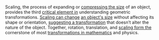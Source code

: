 

Scaling, the process of expanding or [compressing the size](1/2/1/2/1/1/2/1/.Compressed) of an object, provides the third [critical element in](1/1/3/2/2/3/2/3/.Neutral%20element%20e) understanding geometric transformations. [Scaling can change](1/2/1/2/3/3/1/1/2/.Scaling) [an object's size](1/2/1/3/2/3/.Scaling) without affecting its shape or orientation, [suggesting a transformation](3/3/2/2/2/3/2/.Transformation) that doesn’t alter the nature of the object. Together, rotation, translation, and [scaling form the](1/2/1/1/2/1/3/3/.Scaling) cornerstone of most [transformations in mathematics](1/2/1/3/2/.Transformations) and physics.

